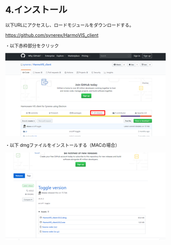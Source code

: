 # 4.インストール

以下URLにアクセスし、ロードモジュールをダウンロードする。

https://github.com/synerex/HarmoVIS_client

・以下赤枠部分をクリック

![img](../img/0400/0401.png)



・以下 dmgファイルをインストールする（MACの場合）

![img](../img/0400/0402.png)

